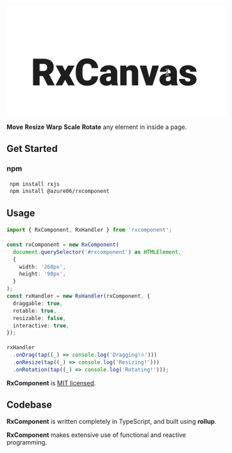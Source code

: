 <p align="center">
  <img src="resources/rxcanvas.gif" style="border-radius: 5px;" alt="RxCanvas" width="566"/>
</p>

**Move** **Resize** **Warp** **Scale** **Rotate** any element in inside a page.

## Get Started

### npm

```sh
 npm install rxjs
 npm install @azure06/rxcomponent
```

## Usage

```ts
import { RxComponent, RxHandler } from 'rxcomponent';

const rxComponent = new RxComponent(
  document.querySelector('#rxcomponent') as HTMLElement,
  {
    width: '260px',
    height: '90px',
  }
);
const rxHandler = new RxHandler(rxComponent, {
  draggable: true,
  rotable: true,
  resizable: false,
  interactive: true,
});

rxHandler
  .onDrag(tap((_) => console.log('Dragging!🔥')))
  .onResize(tap((_) => console.log('Resizing!')))
  .onRotation(tap((_) => console.log('Rotating!')));
```

**RxComponent** is [MIT licensed](LICENSE).

## Codebase

**RxComponent** is written completely in TypeScript, and built using **rollup**.

**RxComponent** makes extensive use of functional and reactive programming.
